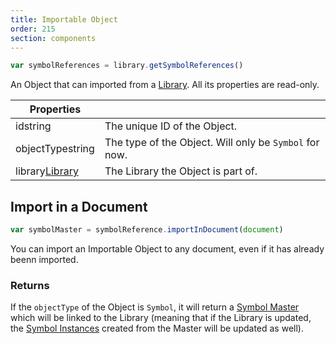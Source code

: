```yaml
---
title: Importable Object
order: 215
section: components
---
```


```javascript
var symbolReferences = library.getSymbolReferences()
```

An Object that can imported from a [Library](#library). All its properties are read-only.

| Properties                                               |                                                        |
| -------------------------------------------------------- | ------------------------------------------------------ |
| id<span class="arg-type">string</span>                   | The unique ID of the Object.                           |
| objectType<span class="arg-type">string</span>           | The type of the Object. Will only be `Symbol` for now. |
| library<span class="arg-type">[Library](#library)</span> | The Library the Object is part of.                     |

## Import in a Document

```javascript
var symbolMaster = symbolReference.importInDocument(document)
```

You can import an Importable Object to any document, even if it has already beenn imported.

### Returns

If the `objectType` of the Object is `Symbol`, it will return a [Symbol Master](#symbol-master) which will be linked to the Library (meaning that if the Library is updated, the [Symbol Instances](#symbol-instance) created from the Master will be updated as well).
